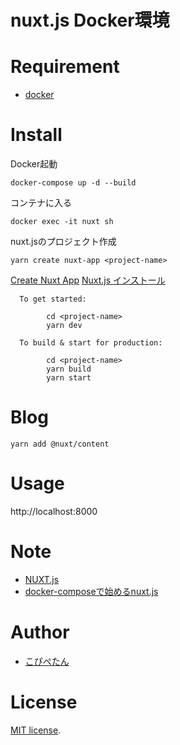 # nuxt.js Docker環境

# Requirement
* [docker](https://www.docker.com/)

# Install
Docker起動
```
docker-compose up -d --build
```

コンテナに入る
```
docker exec -it nuxt sh
```

nuxt.jsのプロジェクト作成
```
yarn create nuxt-app <project-name>
```

[Create Nuxt App](https://github.com/nuxt/create-nuxt-app)
[Nuxt.js インストール](https://ja.nuxtjs.org/docs/2.x/get-started/installation/)

```
  To get started:

        cd <project-name>
        yarn dev

  To build & start for production:

        cd <project-name>
        yarn build
        yarn start
```

# Blog

```
yarn add @nuxt/content
```

# Usage

http://localhost:8000


# Note
* [NUXT.js](https://ja.nuxtjs.org/) 
* [docker-composeで始めるnuxt.js](https://qiita.com/fussy113/items/ed7f56ff647a7f853bc9) 

# Author
* [こぴぺたん](https://twitter.com/c_a_p_engineer)

# License
[MIT license](https://en.wikipedia.org/wiki/MIT_License).
